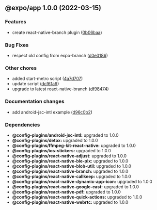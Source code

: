 ## @expo/app 1.0.0 (2022-03-15)


### Features

* create react-native-branch plugin ([0b06baa](https://github.com/expo/config-plugins/commit/0b06baa2b486c5e02d433a4ac785960934f403b9))


### Bug Fixes

* respect old config from expo-branch ([d0e0186](https://github.com/expo/config-plugins/commit/d0e018601c09c0e92191a4eb2998ab0e6fa1c6ec))


### Other chores

* added start-metro script ([4a7d707](https://github.com/expo/config-plugins/commit/4a7d707b200a3e499d9d71caf49ad4fc1d0a89e0))
* update script ([dcf61a9](https://github.com/expo/config-plugins/commit/dcf61a9b9542851095954d84c9054c97c5400dc9))
* upgrade to latest react-native-branch ([df98474](https://github.com/expo/config-plugins/commit/df98474d79ed139b42ddd698d13100160c656c26))


### Documentation changes

* add android-jsc-intl example ([d96c0b2](https://github.com/expo/config-plugins/commit/d96c0b2888da3808d7c4e2dd7993129711ba717d))



### Dependencies

* **@config-plugins/android-jsc-intl:** upgraded to 1.0.0
* **@config-plugins/detox:** upgraded to 1.0.0
* **@config-plugins/ffmpeg-kit-react-native:** upgraded to 1.0.0
* **@config-plugins/ios-stickers:** upgraded to 1.0.0
* **@config-plugins/react-native-adjust:** upgraded to 1.0.0
* **@config-plugins/react-native-ble-plx:** upgraded to 1.0.0
* **@config-plugins/react-native-blob-util:** upgraded to 1.0.0
* **@config-plugins/react-native-branch:** upgraded to 1.0.0
* **@config-plugins/react-native-callkeep:** upgraded to 1.0.0
* **@config-plugins/react-native-dynamic-app-icon:** upgraded to 1.0.0
* **@config-plugins/react-native-google-cast:** upgraded to 1.0.0
* **@config-plugins/react-native-pdf:** upgraded to 1.0.0
* **@config-plugins/react-native-quick-actions:** upgraded to 1.0.0
* **@config-plugins/react-native-webrtc:** upgraded to 1.0.0
